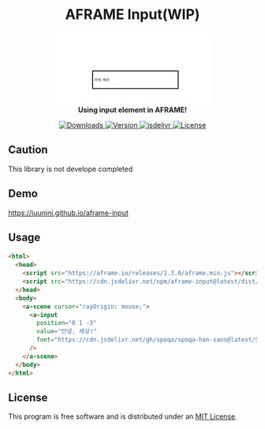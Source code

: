<h1 align="center">AFRAME Input(WIP)</h1>

<p align="center">
  <img src="https://github.com/juunini/aframe-input/blob/main/assets/README.gif" alt="" />
  <br />
  <strong>Using input element in AFRAME!</strong>
</p>

<p align="center">
  <a href="https://npmjs.org/package/aframe-input">
    <img src="https://img.shields.io/npm/dt/aframe-input.svg?style=flat-square" alt="Downloads">
  </a>
  <a href="https://npmjs.org/package/aframe-input">
    <img src="https://img.shields.io/npm/v/aframe-input.svg?style=flat-square" alt="Version">
  </a>
  <a href="https://www.jsdelivr.com/package/npm/aframe-input">
    <img src="https://data.jsdelivr.com/v1/package/npm/aframe-input/badge" alt="jsdelivr">
  </a>
  <a href="https://npmjs.com/package/aframe-input">
    <img src="https://img.shields.io/npm/l/aframe-input.svg?style=flat-square" alt="License"></a>
  </a>
</p>

## Caution

This library is not develope completed

## Demo

https://juunini.github.io/aframe-input

## Usage

```html
<html>
  <head>
    <script src="https://aframe.io/releases/1.3.0/aframe.min.js"></script>
    <script src="https://cdn.jsdelivr.net/npm/aframe-input@latest/dist/aframe-input.min.js"></script>
  </head>
  <body>
    <a-scene cursor="rayOrigin: mouse;">
      <a-input
        position="0 1 -3"
        value="안녕, 세상!"
        font="https://cdn.jsdelivr.net/gh/spoqa/spoqa-han-sans@latest/Subset/SpoqaHanSansNeo/SpoqaHanSansNeo-Regular.woff"
      />
    </a-scene>
  </body>
</html>
```

## License

This program is free software and is distributed under an [MIT License](LICENSE).
